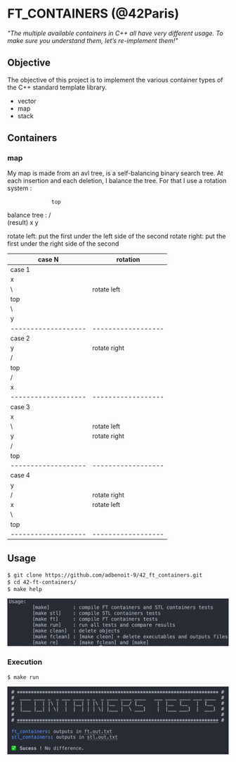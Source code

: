 # FT_CONTAINERS (@42Paris)
*"The multiple available containers in C++ all have very different usage. To make sure you understand them, let’s re-implement them!"*

## Objective

The objective of this project is to implement the various container types of the C++ standard template library.
- vector
- map
- stack

## Containers

### map

My map is made from an avl tree, is a self-balancing binary search tree.
At each insertion and each deletion, I balance the tree. For that I use a rotation system :

                  top
balance tree :    / \
  (result)       x   y

rotate left: put the first under the left side of the second
rotate right: put the first under the right side of the second

|       case N      |     rotation     |
|-------------------|------------------|
|       case 1      |                  |
|  x                |                  |
|   \               |   rotate left    |
|   top             |                  |
|     \             |                  |
|      y            |                  |
|-------------------|------------------|
|       case 2      |                  |
|      y            | rotate right     |
|     /             |                  |
|   top             |                  |
|   /               |                  |
|  x                |                  |
|-------------------|------------------|
|       case 3      |                  |
|  x                |                  |
|   \               | rotate left      |
|    y              | rotate right     |
|   /               |                  |
| top               |                  |
|-------------------|------------------|
|       case 4      |                  |
|    y              |                  |
|   /               | rotate right     |
|  x                | rotate left      |
|   \               |                  |
|   top             |                  |
|-------------------|------------------|

## Usage
```
$ git clone https://github.com/adbenoit-9/42_ft_containers.git
$ cd 42-ft-containers/
$ make help
```
![Example](img/help.png)

### Execution
```
$ make run
```
![Example](img/screenshot.png)
